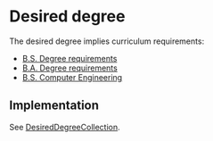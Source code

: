 # Desired degree

The desired degree implies curriculum requirements:

* [B.S. Degree requirements](http://www.ics.hawaii.edu/academics/undergraduate-degree-programs/bs-ics/)
* [B.A. Degree requirements](http://www.ics.hawaii.edu/academics/undergraduate-degree-programs/ba-ics/)
* [B.S. Computer Engineering](http://www.ics.hawaii.edu/academics/undergraduate-degree-programs/bs-ce/)
  
## Implementation

See [DesiredDegreeCollection](https://philipmjohnson.gitbooks.io/radgrad-manual/content/api/jsdocs/module-DesiredDegree-DesiredDegreeCollection.html).

